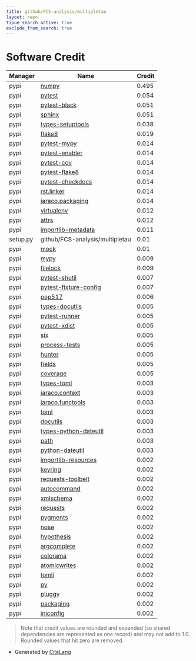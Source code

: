 ```yaml
---
title: github/FCS-analysis/multipletau
layout: repo
tipue_search_active: true
exclude_from_search: true
---
```

# Software Credit

|Manager|Name|Credit|
|-------|----|------|
|pypi|[numpy](https://www.numpy.org)|0.495|
|pypi|[pytest](https://docs.pytest.org/en/latest/)|0.054|
|pypi|[pytest-black](https://github.com/shopkeep/pytest-black)|0.051|
|pypi|[sphinx](https://www.sphinx-doc.org/)|0.051|
|pypi|[types-setuptools](https://github.com/python/typeshed)|0.038|
|pypi|[flake8](https://pypi.org/project/flake8)|0.019|
|pypi|[pytest-mypy](https://github.com/dbader/pytest-mypy)|0.014|
|pypi|[pytest-enabler](https://github.com/jaraco/pytest-enabler)|0.014|
|pypi|[pytest-cov](https://github.com/pytest-dev/pytest-cov)|0.014|
|pypi|[pytest-flake8](https://github.com/tholo/pytest-flake8)|0.014|
|pypi|[pytest-checkdocs](https://github.com/jaraco/pytest-checkdocs)|0.014|
|pypi|[rst.linker](https://github.com/jaraco/rst.linker)|0.014|
|pypi|[jaraco.packaging](https://github.com/jaraco/jaraco.packaging)|0.014|
|pypi|[virtualenv](https://pypi.org/project/virtualenv)|0.012|
|pypi|[attrs](https://pypi.org/project/attrs)|0.012|
|pypi|[importlib-metadata](https://pypi.org/project/importlib-metadata)|0.011|
|setup.py|github/FCS-analysis/multipletau|0.01|
|pypi|[mock](https://pypi.org/project/mock)|0.01|
|pypi|[mypy](https://pypi.org/project/mypy)|0.009|
|pypi|[filelock](https://pypi.org/project/filelock)|0.009|
|pypi|[pytest-shutil](https://pypi.org/project/pytest-shutil)|0.007|
|pypi|[pytest-fixture-config](https://pypi.org/project/pytest-fixture-config)|0.007|
|pypi|[pep517](https://pypi.org/project/pep517)|0.006|
|pypi|[types-docutils](https://pypi.org/project/types-docutils)|0.005|
|pypi|[pytest-runner](https://github.com/pytest-dev/pytest-runner/)|0.005|
|pypi|[pytest-xdist](https://pypi.org/project/pytest-xdist)|0.005|
|pypi|[six](https://pypi.org/project/six)|0.005|
|pypi|[process-tests](https://pypi.org/project/process-tests)|0.005|
|pypi|[hunter](https://pypi.org/project/hunter)|0.005|
|pypi|[fields](https://pypi.org/project/fields)|0.005|
|pypi|[coverage](https://pypi.org/project/coverage)|0.005|
|pypi|[types-toml](https://pypi.org/project/types-toml)|0.003|
|pypi|[jaraco.context](https://pypi.org/project/jaraco.context)|0.003|
|pypi|[jaraco.functools](https://pypi.org/project/jaraco.functools)|0.003|
|pypi|[toml](https://pypi.org/project/toml)|0.003|
|pypi|[docutils](https://pypi.org/project/docutils)|0.003|
|pypi|[types-python-dateutil](https://pypi.org/project/types-python-dateutil)|0.003|
|pypi|[path](https://pypi.org/project/path)|0.003|
|pypi|[python-dateutil](https://pypi.org/project/python-dateutil)|0.003|
|pypi|[importlib-resources](https://pypi.org/project/importlib-resources)|0.002|
|pypi|[keyring](https://pypi.org/project/keyring)|0.002|
|pypi|[requests-toolbelt](https://pypi.org/project/requests-toolbelt)|0.002|
|pypi|[autocommand](https://pypi.org/project/autocommand)|0.002|
|pypi|[xmlschema](https://pypi.org/project/xmlschema)|0.002|
|pypi|[requests](https://pypi.org/project/requests)|0.002|
|pypi|[pygments](https://pypi.org/project/pygments)|0.002|
|pypi|[nose](https://pypi.org/project/nose)|0.002|
|pypi|[hypothesis](https://pypi.org/project/hypothesis)|0.002|
|pypi|[argcomplete](https://pypi.org/project/argcomplete)|0.002|
|pypi|[colorama](https://pypi.org/project/colorama)|0.002|
|pypi|[atomicwrites](https://pypi.org/project/atomicwrites)|0.002|
|pypi|[tomli](https://pypi.org/project/tomli)|0.002|
|pypi|[py](https://pypi.org/project/py)|0.002|
|pypi|[pluggy](https://pypi.org/project/pluggy)|0.002|
|pypi|[packaging](https://pypi.org/project/packaging)|0.002|
|pypi|[iniconfig](https://pypi.org/project/iniconfig)|0.002|


> Note that credit values are rounded and expanded (so shared dependencies are represented as one record) and may not add to 1.0. Rounded values that hit zero are removed.


- Generated by [CiteLang](https://github.com/vsoch/citelang)
